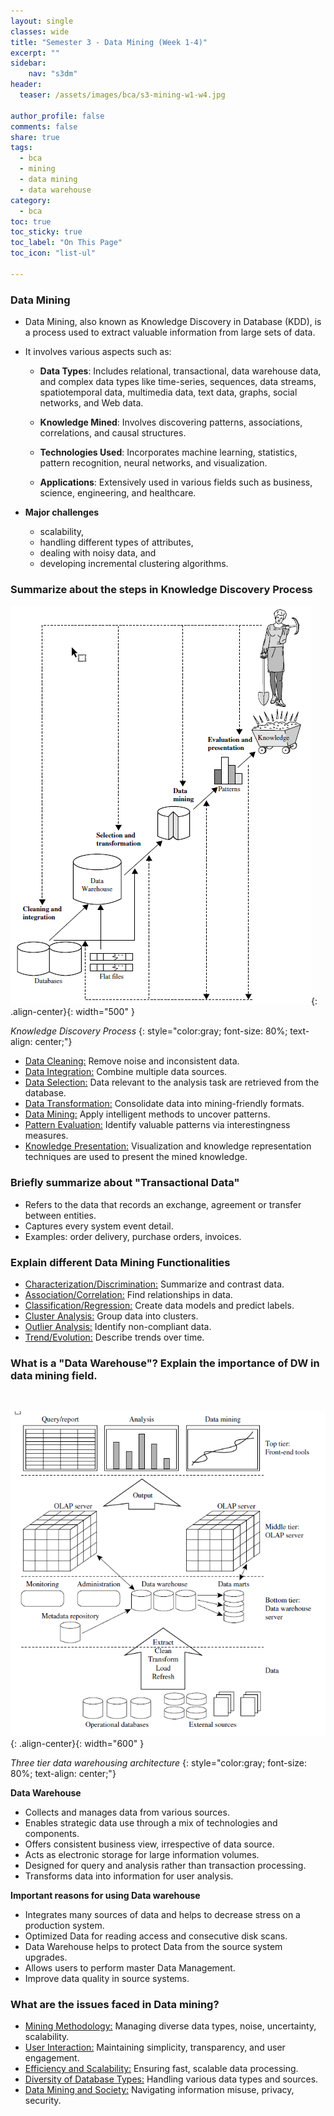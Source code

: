 ```yaml
---
layout: single
classes: wide
title: "Semester 3 - Data Mining (Week 1-4)"
excerpt: ""
sidebar:
    nav: "s3dm"
header:
  teaser: /assets/images/bca/s3-mining-w1-w4.jpg

author_profile: false
comments: false
share: true
tags:
  - bca
  - mining
  - data mining
  - data warehouse
category:
  - bca
toc: true
toc_sticky: true
toc_label: "On This Page"
toc_icon: "list-ul"

---
```



### Data Mining

- Data Mining, also known as Knowledge Discovery in Database (KDD), is a process used to extract valuable information from large sets of data. 

- It involves various aspects such as:
  - **Data Types**: Includes relational, transactional, data warehouse data, and complex data types like time-series, sequences, data streams, spatiotemporal data, multimedia data, text data, graphs, social networks, and Web data.
  
  - **Knowledge Mined**: Involves discovering patterns, associations, correlations, and causal structures.
  
  - **Technologies Used**: Incorporates machine learning, statistics, pattern recognition, neural networks, and visualization.
  
  - **Applications**: Extensively used in various fields such as business, science, engineering, and healthcare.

- **Major challenges**
    - scalability, 
    - handling different types of attributes, 
    - dealing with noisy data, and 
    - developing incremental clustering algorithms.

### Summarize about the steps in Knowledge Discovery Process

![image-center](/assets/images/bca/s3-mining/s3-mining-kdd.png){: .align-center}{: width="500" }

*Knowledge Discovery Process*
{: style="color:gray; font-size: 80%; text-align: center;"}


   - <u>Data Cleaning:</u> Remove noise and inconsistent data.
   - <u>Data Integration:</u> Combine multiple data sources.
   - <u>Data Selection:</u> Data relevant to the analysis task are retrieved from the database.
   - <u>Data Transformation:</u> Consolidate data into mining-friendly formats.
   - <u>Data Mining:</u> Apply intelligent methods to uncover patterns.
   - <u>Pattern Evaluation:</u> Identify valuable patterns via interestingness measures.
   - <u>Knowledge Presentation:</u> Visualization and knowledge representation techniques are used to present the mined knowledge.

### Briefly summarize about "Transactional Data"
- Refers to the data that records an exchange, agreement or transfer between entities.
- Captures every system event detail.
- Examples: order delivery, purchase orders, invoices.

### Explain different Data Mining Functionalities
- <u>Characterization/Discrimination:</u> Summarize and contrast data.
- <u>Association/Correlation:</u> Find relationships in data.
- <u>Classification/Regression:</u> Create data models and predict labels.
- <u>Cluster Analysis:</u> Group data into clusters.
- <u>Outlier Analysis:</u> Identify non-compliant data.
- <u>Trend/Evolution:</u> Describe trends over time.

### What is a "Data Warehouse"? Explain the importance of DW in data mining field.  
<br>

![image-center](/assets/images/bca/s3-mining/s3-mining-warehousing.png){: .align-center}{: width="600" }

*Three tier data warehousing architecture*
{: style="color:gray; font-size: 80%; text-align: center;"}

**Data Warehouse**
- Collects and manages data from various sources.
- Enables strategic data use through a mix of technologies and components.
- Offers consistent business view, irrespective of data source.
- Acts as electronic storage for large information volumes.
- Designed for query and analysis rather than transaction processing.
- Transforms data into information for user analysis.

**Important reasons for using Data warehouse**
- Integrates many sources of data and helps to decrease stress on a production system.
- Optimized Data for reading access and consecutive disk scans.
- Data Warehouse helps to protect Data from the source system upgrades.
- Allows users to perform master Data Management.
- Improve data quality in source systems.

### What are the issues faced in Data mining?
- <u>Mining Methodology:</u> Managing diverse data types, noise, uncertainty, scalability.
- <u>User Interaction:</u> Maintaining simplicity, transparency, and user engagement.
- <u>Efficiency and Scalability:</u> Ensuring fast, scalable data processing.
- <u>Diversity of Database Types:</u> Handling various data types and sources.
- <u>Data Mining and Society:</u> Navigating information misuse, privacy, security.



